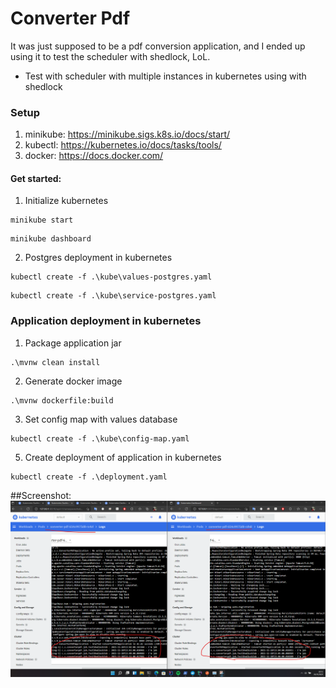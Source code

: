 # Converter Pdf
It was just supposed to be a pdf conversion application, and I ended up using it to test the scheduler with shedlock, LoL.
- Test with scheduler with multiple instances in kubernetes using with shedlock

### Setup
1. minikube: https://minikube.sigs.k8s.io/docs/start/
2. kubectl: https://kubernetes.io/docs/tasks/tools/
3. docker: https://docs.docker.com/

#### Get started:
1. Initialize kubernetes
```
minikube start
```
```
minikube dashboard
```
2. Postgres deployment in kubernetes
```
kubectl create -f .\kube\values-postgres.yaml
```
```
kubectl create -f .\kube\service-postgres.yaml
```

### Application deployment in kubernetes
1. Package application jar
```
.\mvnw clean install
```
2. Generate docker image
```
.\mvnw dockerfile:build
```
3. Set config map with values database
```
kubectl create -f .\kube\config-map.yaml
```
5. Create deployment of application in kubernetes
```
kubectl create -f .\deployment.yaml
```

##Screenshot:
![alt text](https://github.com/sampaioops/converter-pdf/blob/main/image_test_shedlock.png?raw=true)
